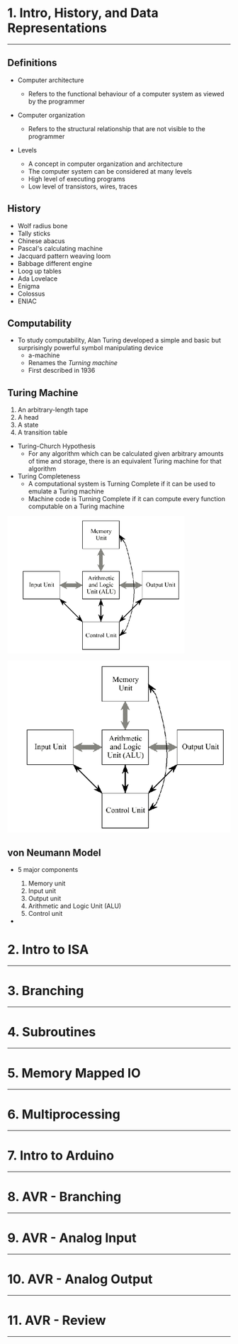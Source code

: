 # 1. Intro, History, and Data Representations

---

## Definitions

- Computer architecture
	- Refers to the functional behaviour of a computer system as viewed by the programmer
- Computer organization
	- Refers to the structural relationship that are not visible to the programmer

- Levels
	- A concept in computer organization and architecture
	- The computer system can be considered at many levels
	- High level of executing programs
	- Low level of transistors, wires, traces

## History
- Wolf radius bone
- Tally sticks
- Chinese abacus
- Pascal's calculating machine
- Jacquard pattern weaving loom
- Babbage different engine
- Loog up tables
- Ada Lovelace
- Enigma
- Colossus
- ENIAC

## Computability
- To study computability, Alan Turing developed a simple and basic but surprisingly powerful symbol manipulating device
	- a-machine
	- Renames the _Turning machine_
	- First described in 1936

## Turing Machine
1) An arbitrary-length tape
2) A head
3) A state
4) A transition table

- Turing-Church Hypothesis
	- For any algorithm which can be calculated given arbitrary amounts of time and storage, there is an equivalent Turing machine for that algorithm
- Turing Completeness
	- A computational system is Turning Complete if it can be used to emulate a Turing machine
	- Machine code is Turning Complete if it can compute every function computable on a Turing machine

<img src="/images/Pasted%20image%2020250421201126.png" width="400px"/>


![](/images/Pasted%20image%2020250421201109.png)
## von Neumann Model
- 5 major components
	1. Memory unit
	2. Input unit
	3. Output unit
	4. Arithmetic and Logic Unit (ALU)
	5. Control unit

- 

# 2. Intro to ISA

---

# 3. Branching

---
# 4. Subroutines

---
# 5. Memory Mapped IO

---
# 6. Multiprocessing

---
# 7. Intro to Arduino

---
# 8. AVR - Branching

---

# 9. AVR - Analog Input

---
# 10. AVR - Analog Output

---
# 11. AVR - Review

---

